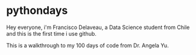 # pythondays
Hey everyone, i'm Francisco Delaveau, a Data Science student from Chile and this is the first time i use github.

This is a walkthrough to my 100 days of code from Dr. Angela Yu.

